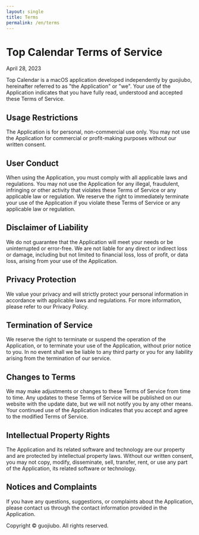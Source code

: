 ```yaml
---
layout: single
title: Terms
permalink: /en/terms
---
```


# Top Calendar Terms of Service

April 28, 2023

Top Calendar is a macOS application developed independently by guojiubo, hereinafter referred to as "the Application" or "we". Your use of the Application indicates that you have fully read, understood and accepted these Terms of Service.

## Usage Restrictions
The Application is for personal, non-commercial use only. You may not use the Application for commercial or profit-making purposes without our written consent.

## User Conduct
When using the Application, you must comply with all applicable laws and regulations. You may not use the Application for any illegal, fraudulent, infringing or other activity that violates these Terms of Service or any applicable law or regulation. We reserve the right to immediately terminate your use of the Application if you violate these Terms of Service or any applicable law or regulation.

## Disclaimer of Liability
We do not guarantee that the Application will meet your needs or be uninterrupted or error-free. We are not liable for any direct or indirect loss or damage, including but not limited to financial loss, loss of profit, or data loss, arising from your use of the Application.

## Privacy Protection
We value your privacy and will strictly protect your personal information in accordance with applicable laws and regulations. For more information, please refer to our Privacy Policy.

## Termination of Service
We reserve the right to terminate or suspend the operation of the Application, or to terminate your use of the Application, without prior notice to you. In no event shall we be liable to any third party or you for any liability arising from the termination of our service.

## Changes to Terms
We may make adjustments or changes to these Terms of Service from time to time. Any updates to these Terms of Service will be published on our website with the update date, but we will not notify you by any other means. Your continued use of the Application indicates that you accept and agree to the modified Terms of Service.

## Intellectual Property Rights
The Application and its related software and technology are our property and are protected by intellectual property laws. Without our written consent, you may not copy, modify, disseminate, sell, transfer, rent, or use any part of the Application, its related software or technology.

## Notices and Complaints
If you have any questions, suggestions, or complaints about the Application, please contact us through the contact information provided in the Application.

Copyright © guojiubo. All rights reserved.